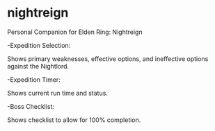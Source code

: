 # nightreign
Personal Companion for Elden Ring: Nightreign

-Expedition Selection:

Shows primary weaknesses, effective options, and ineffective options against the Nightlord.

-Expedition Timer:

Shows current run time and status.

-Boss Checklist:

Shows checklist to allow for 100% completion.
